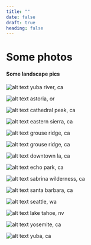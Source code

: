 ```yaml
---
title: ""
date: false
draft: true
heading: false
---
```



# Some photos
#### Some landscape pics


![alt text](/lowres_yuba2.jpg)
yuba river, ca


![alt text](/lowres_astoria.jpg)
astoria, or

![alt text](/lowres_cathedral.jpg)
cathedral peak, ca


![alt text](/lowres_creek.jpg)
eastern sierra, ca


![alt text](/lowres_grouse.jpg)
grouse ridge, ca

![alt text](/lowres_grouse2.jpg)
grouse ridge, ca


![alt text](/lowres_la.jpg)
downtown la, ca

![alt text](/lowres_la2.jpg)
echo park, ca

![alt text](/lowres_sabrina.jpg)
sabrina wilderness, ca


![alt text](/lowres_santa_barbara.jpg)
santa barbara, ca

![alt text](/lowres_seattle.jpg)
seattle, wa


![alt text](/lowres_tahoe.jpg)
lake tahoe, nv

![alt text](/lowres_yosemite.jpg)
yosemite, ca


![alt text](/lowres_yuba.jpg)
yuba, ca

